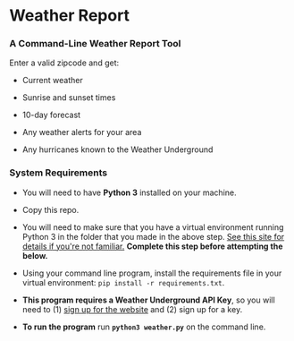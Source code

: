 # Weather Report

### A Command-Line Weather Report Tool

Enter a valid zipcode and get:

* Current weather

* Sunrise and sunset times

* 10-day forecast

* Any weather alerts for your area

* Any hurricanes known to the Weather Underground


### System Requirements

* You will need to have **Python&nbsp;3** installed on your machine.

* Copy this repo.

* You will need to make sure that you have a virtual environment running Python&nbsp;3 in the folder that you made in the above step. [See this site for details if you're not familiar.](http://docs.python-guide.org/en/latest/dev/virtualenvs/) **Complete this step before attempting the below.**

* Using your command line program, install the requirements file in your virtual environment: `pip install -r requirements.txt`.

* **This program requires a Weather Underground API Key**, so you will need to (1) [sign up for the website](http://www.wunderground.com/weather/api) and (2) sign up for a key.

<!-- * Save your Weather Underground key as a variable in your local environment by adding the following line to the `.envrc` file in this repo's directory on your computer: `export WU_KEY=whatever-your-real-key-is` -->

* **To run the program** run **`python3 weather.py`** on the command line.
